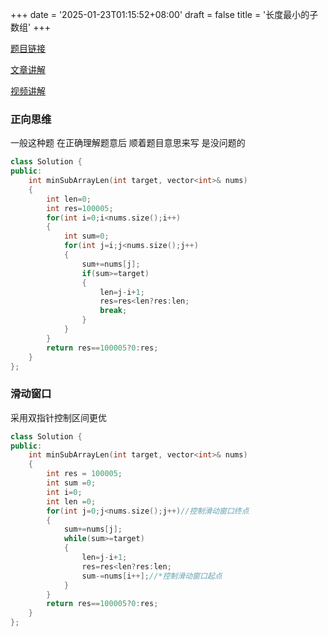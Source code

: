 +++
date = '2025-01-23T01:15:52+08:00'
draft = false
title = '长度最小的子数组'
+++

[题目链接](https://leetcode.cn/problems/minimum-size-subarray-sum/)

[文章讲解](https://programmercarl.com/0209.%E9%95%BF%E5%BA%A6%E6%9C%80%E5%B0%8F%E7%9A%84%E5%AD%90%E6%95%B0%E7%BB%84.html)

[视频讲解](https://www.bilibili.com/video/BV1tZ4y1q7XE)

### 正向思维

一般这种题 在正确理解题意后 顺着题目意思来写 是没问题的

```cpp
class Solution {
public:
    int minSubArrayLen(int target, vector<int>& nums)
    {
        int len=0;
        int res=100005;
        for(int i=0;i<nums.size();i++)
        {
            int sum=0;
            for(int j=i;j<nums.size();j++)
            {
                sum+=nums[j];
                if(sum>=target)
                {
                    len=j-i+1;
                    res=res<len?res:len;
                    break;
                }
            }
        }
        return res==100005?0:res;
    }
};
```

### 滑动窗口

采用双指针控制区间更优

```cpp
class Solution {
public:
    int minSubArrayLen(int target, vector<int>& nums)
    {
        int res = 100005;
        int sum =0;
        int i=0;
        int len =0;
        for(int j=0;j<nums.size();j++)//控制滑动窗口终点
        {
            sum+=nums[j];
            while(sum>=target)
            {
                len=j-i+1;
                res=res<len?res:len;
                sum-=nums[i++];//*控制滑动窗口起点
            }
        }
        return res==100005?0:res;
    }
};
```
